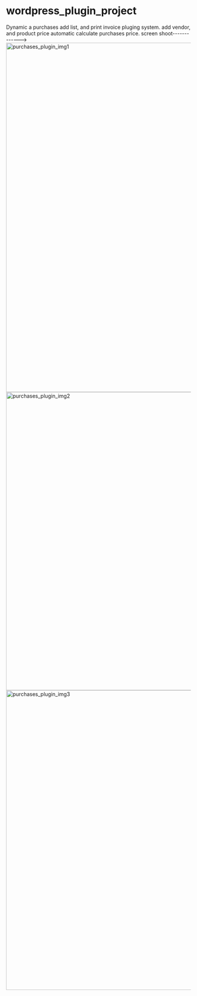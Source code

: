 # wordpress_plugin_project
Dynamic a purchases add list, and 
print invoice pluging system. add vendor, and product price 
automatic calculate purchases price.
screen shoot------------->
<img width="950" alt="purchases_plugin_img1" src="https://github.com/red-helal/wordpress_plugin_project/assets/157196790/b434442a-eedb-4ec8-bdc1-8346228c0219">
<img width="811" alt="purchases_plugin_img2" src="https://github.com/red-helal/wordpress_plugin_project/assets/157196790/7d94dc99-86b3-4014-867d-83527384f6ba">
<img width="815" alt="purchases_plugin_img3" src="https://github.com/red-helal/wordpress_plugin_project/assets/157196790/56491e90-c06c-4ddc-883d-f82ec67c45ba">
